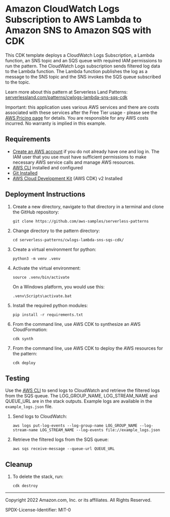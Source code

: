 # Amazon CloudWatch Logs Subscription to AWS Lambda to Amazon SNS to Amazon SQS with CDK

This CDK template deploys a CloudWatch Logs Subscription, a Lambda function, an SNS topic and an SQS queue with required IAM permissions to run the pattern. The CloudWatch Logs subscription sends filtered log data to the Lambda function. The Lambda function publishes the log as a message to the SNS topic and the SNS invokes the SQS queue subscribed to the topic.

Learn more about this pattern at Serverless Land Patterns: [serverlessland.com/patterns/cwlogs-lambda-sns-sqs-cdk](https://serverlessland.com/patterns/cwlogs-lambda-sns-sqs-cdk)

Important: this application uses various AWS services and there are costs associated with these services after the Free Tier usage - please see the [AWS Pricing page](https://aws.amazon.com/pricing/) for details. You are responsible for any AWS costs incurred. No warranty is implied in this example.

## Requirements

- [Create an AWS account](https://portal.aws.amazon.com/gp/aws/developer/registration/index.html) if you do not already have one and log in. The IAM user that you use must have sufficient permissions to make necessary AWS service calls and manage AWS resources.
- [AWS CLI](https://docs.aws.amazon.com/cli/latest/userguide/install-cliv2.html) installed and configured
- [Git Installed](https://git-scm.com/book/en/v2/Getting-Started-Installing-Git)
- [AWS Cloud Development Kit](https://docs.aws.amazon.com/cdk/v2/guide/getting_started.html) (AWS CDK) v2 Installed

## Deployment Instructions

1. Create a new directory, navigate to that directory in a terminal and clone the GitHub repository:
   ```
   git clone https://github.com/aws-samples/serverless-patterns
   ```
2. Change directory to the pattern directory:
   ```
   cd serverless-patterns/cwlogs-lambda-sns-sqs-cdk/
   ```
3. Create a virtual environment for python:
   ```
   python3 -m venv .venv
   ```
4. Activate the virtual environment:
   ```
   source .venv/bin/activate
   ```
   On a Windows platform, you would use this:
   ```
   .venv\Scripts\activate.bat
   ```
5. Install the required python modules:
   ```
   pip install -r requirements.txt
   ```
6. From the command line, use AWS CDK to synthesize an AWS CloudFormation:
   ```
   cdk synth
   ```
7. From the command line, use AWS CDK to deploy the AWS resources for the pattern:
   ```
   cdk deploy 
   ```

## Testing

Use the [AWS CLI](https://aws.amazon.com/cli/) to send logs to CloudWatch and retrieve the filtered logs from the SQS queue. The LOG_GROUP_NAME, LOG_STREAM_NAME and QUEUE_URL are in the stack outputs. Example logs are available in the `example_logs.json` file.

1. Send logs to CloudWatch:

   ```
   aws logs put-log-events --log-group-name LOG_GROUP_NAME --log-stream-name LOG_STREAM_NAME --log-events file://example_logs.json
   ```

2. Retrieve the filtered logs from the SQS queue:

   ```
   aws sqs receive-message --queue-url QUEUE_URL
   ```

## Cleanup

1. To delete the stack, run:
   ```
   cdk destroy
   ```

---

Copyright 2022 Amazon.com, Inc. or its affiliates. All Rights Reserved.

SPDX-License-Identifier: MIT-0
